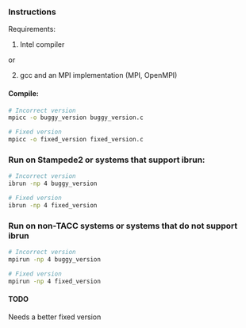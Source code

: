 ### Instructions

Requirements:
1. Intel compiler

or

2. gcc and an MPI implementation (MPI, OpenMPI)


#### Compile:

```bash
# Incorrect version
mpicc -o buggy_version buggy_version.c

# Fixed version
mpicc -o fixed_version fixed_version.c
```



### Run on Stampede2 or systems that support ibrun:

```bash
# Incorrect version
ibrun -np 4 buggy_version  

# Fixed version
ibrun -np 4 fixed_version
```


### Run on non-TACC systems or systems that do not support ibrun

```bash
# Incorrect version
mpirun -np 4 buggy_version  

# Fixed version
mpirun -np 4 fixed_version
```

#### TODO

Needs a better fixed version
